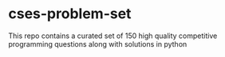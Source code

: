 # cses-problem-set
This repo contains a curated set of 150 high quality competitive programming questions along with solutions in python

